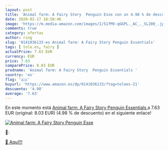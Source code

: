 ```yaml
---
layout: post
title: 'Animal farm: A Fairy Story  Penguin Esse con un 4.98 % de descuento'
date: 2020-02-17 18:50:46
image: 'https://m.media-amazon.com/images/I/51fMV-qGGPL._AC_._SL200_.jpg'
comments: true
category: ofertas
author: ring
slug: '0141036133-es Animal farm: A Fairy Story Penguin Essentials'
tags: [ tole.es, fairy ]
actualPrice: 7.63 EUR
currency: EUR
price: 7.63
comparePrice: 8.03 EUR
prodname: 'Animal farm: A Fairy Story  Penguin Essentials '
country: 'es'
flag: '🇪🇸'
buyurl: 'https://www.amazon.es/dp/0141036133/?tag=tolees-21'
descuento: '4.98'
average: '7.63'
---
```


En este momento está [Animal farm: A Fairy Story  Penguin Essentials ](https://www.amazon.es/dp/0141036133/?tag=tolees-21) a 7.63 EUR (original: 8.03 EUR) (4.98 %  de descuento) en el siguiente enlace!

[![Animal farm: A Fairy Story  Penguin Esse](https://m.media-amazon.com/images/I/51fMV-qGGPL._AC_._SL200_.jpg)](https://www.amazon.es/dp/0141036133/?tag=tolees-21)

🔎:


[🛒 Aquí!!!](https://www.amazon.es/dp/0141036133/?tag=tolees-21)

